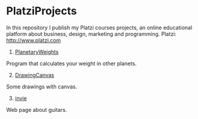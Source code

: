 # PlatziProjects
In this repository I publish my Platzi courses projects, an online educational platform about business, design, marketing and programming. Platzi: http://www.platzi.com

1. [PlanetaryWeights](https://github.com/japoveda10/PlatziProjects/tree/master/1.%20PlanetaryWeights)

Program that calculates your weight in other planets.

2. [DrawingCanvas](https://github.com/japoveda10/PlatziProjects/tree/master/2.%20DrawingCanvas)

Some drawings with canvas.

3. [invie](https://github.com/japoveda10/PlatziProjects/tree/master/3.%20invie)

Web page about guitars.
